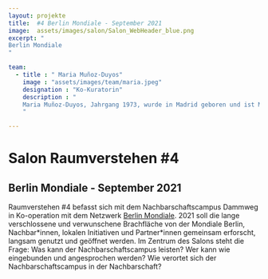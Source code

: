 ```yaml
---
layout: projekte
title:  #4 Berlin Mondiale - September 2021
image:  assets/images/salon/Salon_WebHeader_blue.png
excerpt: "
Berlin Mondiale
"

team:
  - title : " Maria Muñoz-Duyos"
    image : "assets/images/team/maria.jpeg"
    designation : "Ko-Kuratorin"
    description : "
    Maria Muñoz-Duyos, Jahrgang 1973, wurde in Madrid geboren und ist Mutter von zwei Kindern. Seit 2016 wohnt sie in Berlin. Nach ihrem Abschluss in Regie und Dramaturgie an der Universität von Barcelona, leitete Muñoz-Duyos das Büro „Urbanitas Berlin-Barcelona“, das Projekte an der Schnittstelle zwischen kulturellen, städtischen und sozialen Innovationspraktiken entwickelt. Seit 2018 verteidigt das Bürgerlabor Parkakademie die Notwendigkeit eines reflexiven, experimentellen und etwas utopischen (unveröffentlichten) Urbanismus. Sie liebt es zu tanzen – auch mit ihren Kindern Greta und Gabriel.
    " 

---
```

# Salon Raumverstehen #4
## Berlin Mondiale - September 2021

Raumverstehen #4 befasst sich mit dem Nachbarschaftscampus Dammweg in Ko-operation mit dem Netzwerk [Berlin Mondiale](https://berlin-mondiale.de/de/). 2021 soll die lange verschlossene und verwunschene Brachfläche von der Mondiale Berlin, Nachbar\*innen, lokalen Initiativen und Partner\*innen gemeinsam erforscht, langsam genutzt und geöffnet werden. Im Zentrum des Salons steht die Frage: Was kann der Nachbarschaftscampus leisten? Wer kann wie eingebunden und angesprochen werden? Wie verortet sich der Nachbarschaftscampus in der Nachbarschaft?



